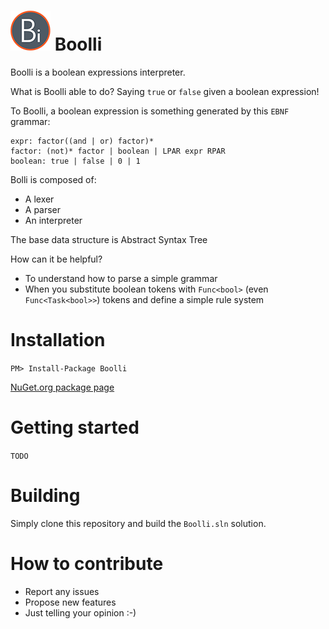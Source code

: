 # ![Logo](Boolli-icon-64x64.png) Boolli

Boolli is a boolean expressions interpreter.

What is Boolli able to do? Saying `true` or `false` given a boolean expression!

To Boolli, a boolean expression is something generated by this `EBNF` grammar:

  ```
  expr: factor((and | or) factor)*
  factor: (not)* factor | boolean | LPAR expr RPAR
  boolean: true | false | 0 | 1
  ```

Bolli is composed of:
- A lexer
- A parser
- An interpreter

The base data structure is Abstract Syntax Tree

How can it be helpful?
- To understand how to parse a simple grammar
- When you substitute boolean tokens with `Func<bool>` (even `Func<Task<bool>>`) tokens and define a simple rule system

# Installation
`PM> Install-Package Boolli`

[NuGet.org package page](https://www.nuget.org/packages/Boolli)

# Getting started
`TODO`

# Building
Simply clone this repository and build the `Boolli.sln` solution.

# How to contribute
- Report any issues
- Propose new features
- Just telling your opinion :-)